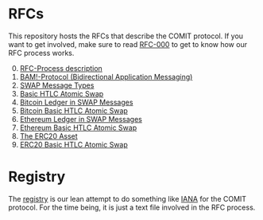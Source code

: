 # RFCs

This repository hosts the RFCs that describe the COMIT protocol.
If you want to get involved, make sure to read [RFC-000](./RFC-000-Process-description.md) to get to know how our RFC process works.

0. [RFC-Process description](./RFC-000-Process-description.md)
1. [BAM!-Protocol (Bidirectional Application Messaging)](./RFC-001-BAM.md)
2. [SWAP Message Types](./RFC-002-SWAP.md)
3. [Basic HTLC Atomic Swap](./RFC-003-SWAP-Basic.md)
4. [Bitcoin Ledger in SWAP Messages](./RFC-004-Bitcoin.md)
5. [Bitcoin Basic HTLC Atomic Swap](./RFC-005-SWAP-Basic-Bitcoin.md)
6. [Ethereum Ledger in SWAP Messages](./RFC-006-Ethereum.md)
7. [Ethereum Basic HTLC Atomic Swap](./RFC-007-SWAP-Basic-Ether.md)
8. [The ERC20 Asset](./RFC-008-ERC20.md)
9. [ERC20 Basic HTLC Atomic Swap](./RFC-009-SWAP-Basic-ERC20.md)

# Registry

The [registry](./registry.md) is our lean attempt to do something like [IANA](https://www.iana.org/) for the COMIT protocol.
For the time being, it is just a text file involved in the RFC process.
